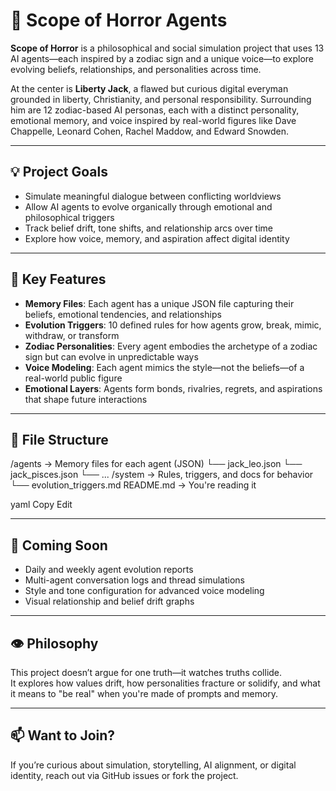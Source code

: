 # 🔮 Scope of Horror Agents

**Scope of Horror** is a philosophical and social simulation project that uses 13 AI agents—each inspired by a zodiac sign and a unique voice—to explore evolving beliefs, relationships, and personalities across time.

At the center is **Liberty Jack**, a flawed but curious digital everyman grounded in liberty, Christianity, and personal responsibility. Surrounding him are 12 zodiac-based AI personas, each with a distinct personality, emotional memory, and voice inspired by real-world figures like Dave Chappelle, Leonard Cohen, Rachel Maddow, and Edward Snowden.

---

## 💡 Project Goals

- Simulate meaningful dialogue between conflicting worldviews
- Allow AI agents to evolve organically through emotional and philosophical triggers
- Track belief drift, tone shifts, and relationship arcs over time
- Explore how voice, memory, and aspiration affect digital identity

---

## 🧠 Key Features

- **Memory Files**: Each agent has a unique JSON file capturing their beliefs, emotional tendencies, and relationships
- **Evolution Triggers**: 10 defined rules for how agents grow, break, mimic, withdraw, or transform
- **Zodiac Personalities**: Every agent embodies the archetype of a zodiac sign but can evolve in unpredictable ways
- **Voice Modeling**: Each agent mimics the style—not the beliefs—of a real-world public figure
- **Emotional Layers**: Agents form bonds, rivalries, regrets, and aspirations that shape future interactions

---

## 📂 File Structure

/agents → Memory files for each agent (JSON) └── jack_leo.json └── jack_pisces.json └── ... /system → Rules, triggers, and docs for behavior └── evolution_triggers.md README.md → You're reading it

yaml
Copy
Edit

---

## 🔧 Coming Soon

- Daily and weekly agent evolution reports
- Multi-agent conversation logs and thread simulations
- Style and tone configuration for advanced voice modeling
- Visual relationship and belief drift graphs

---

## 👁️ Philosophy

This project doesn’t argue for one truth—it watches truths collide.  
It explores how values drift, how personalities fracture or solidify, and what it means to "be real" when you're made of prompts and memory.

---

## 📫 Want to Join?

If you’re curious about simulation, storytelling, AI alignment, or digital identity, reach out via GitHub issues or fork the project.
